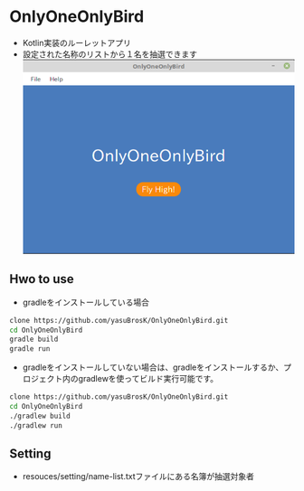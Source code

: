 # OnlyOneOnlyBird
* Kotlin実装のルーレットアプリ
* 設定された名称のリストから１名を抽選できます
![画面](./view.png)

## Hwo to use
* gradleをインストールしている場合

```bash
clone https://github.com/yasuBrosK/OnlyOneOnlyBird.git
cd OnlyOneOnlyBird
gradle build
gradle run
```
* gradleをインストールしていない場合は、gradleをインストールするか、プロジェクト内のgradlewを使ってビルド実行可能です。

```bash
clone https://github.com/yasuBrosK/OnlyOneOnlyBird.git
cd OnlyOneOnlyBird
./gradlew build
./gradlew run
```

## Setting
* resouces/setting/name-list.txtファイルにある名簿が抽選対象者
